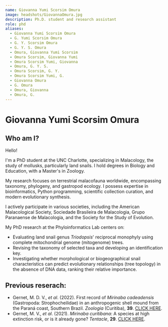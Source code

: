 ```yaml
---
name: Giovanna Yumi Scorsim Omura
image: headshots/GiovannaOmura.jpg
description: Ph.D. student and research assistant
role: phd
aliases:
  - Giovanna Yumi Scorsim Omura
  - G. Yumi Scorsim Omura
  - G. Y. Scorsim Omura
  - G. Y. S. Omura
  - Omura, Giovanna Yumi Scorsim
  - Omura Scorsim, Giovanna Yumi
  - Omura Scorsim Yumi, Giovanna
  - Omura, G. Y. S.
  - Omura Scorsim, G. Y.
  - Omura Scorsim Yumi, G.
  - Giovanna Omura
  - G. Omura
  - Omura, Giovanna
  - Omura, G.
---
```


# Giovanna Yumi Scorsim Omura

## Who am I?

Hello!

I'm a PhD student at the UNC Charlotte, specializing in Malacology, the study of mollusks, particularly land snails. I hold degrees in Biology and Education, with a Master's in Zoology.

My research focuses on terrestrial malacofauna worldwide, encompassing taxonomy, phylogeny, and gastropod ecology. I possess expertise in bioinformatics, Python programming, scientific collection curation, and modern evolutionary synthesis.

I actively participate in various societies, including the American Malacological Society, Sociedade Brasileira de Malacologia, Grupo Paranaense de Malacologia, and the Society for the Study of Evolution.

My PhD research at the Phyloinformatics Lab centers on:

- Evaluating land snail genus _Triodopsis_' reciprocal monophyly using complete mitochondrial genome (mitogenome) trees.
- Revising the taxonomy of selected taxa and developing an identification key.
- Investigating whether morphological or biogeographical snail characteristics can predict evolutionary relationships (tree topology) in the absence of DNA data, ranking their relative importance.

## Previous reserach:

- Gernet, M. D. V., _et al_. (2022). First record of _Mirinaba cadeadensis_ (Gastropoda: Strophocheilidae) in an anthropogenic shell mound from the Paraná coast, Southern Brazil. _Zoologia_ (Curitiba), **39**. [CLICK HERE](https://zoobank.org/1A3AB92D-DF9C-4C9D-BD47-F514C5E32177).
- Gernet, M. V., _et al_. (2021). _Mirinaba curitibana_: A species at high extinction risk, or is it already gone? _Tentacle_, **29**. [CLICK HERE](https://www.researchgate.net/publication/350291303_MIRINABA_CURYTIBANA_A_SPECIES_AT_HIGH_EXTINCTION_RISK_OR_IS_IT_ALREADY_GONE).
